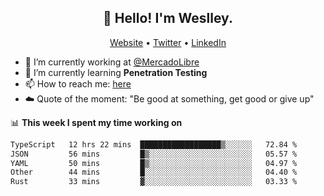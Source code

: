 <h2 align="center">👋 Hello! I'm Weslley.</h2>
<p align="center">
  <a href="http://weslleyneri.com.br">Website</a> •
  <a href="https://twitter.com/Weslley_Neri">Twitter</a> •
  <a href="https://www.linkedin.com/in/weslley-neri-3658908b">LinkedIn</a>
</p>


- 🔭 I’m currently working at [@MercadoLibre](https://github.com/mercadolibre)
- 🌱 I’m currently learning **Penetration Testing**
- 📫 How to reach me: [here](mailto:weslley39@gmail.com)
- ☁️ Quote of the moment: "Be good at something, get good or give up"

📊 **This week I spent my time working on**
<!--START_SECTION:waka-->

```txt
TypeScript   12 hrs 22 mins  ██████████████████▒░░░░░░   72.84 %
JSON         56 mins         █▒░░░░░░░░░░░░░░░░░░░░░░░   05.57 %
YAML         50 mins         █▒░░░░░░░░░░░░░░░░░░░░░░░   04.97 %
Other        44 mins         █░░░░░░░░░░░░░░░░░░░░░░░░   04.40 %
Rust         33 mins         ▓░░░░░░░░░░░░░░░░░░░░░░░░   03.33 %
```

<!--END_SECTION:waka-->

<!-- Inspired by https://github.com/gruselhaus/gruselhaus -->